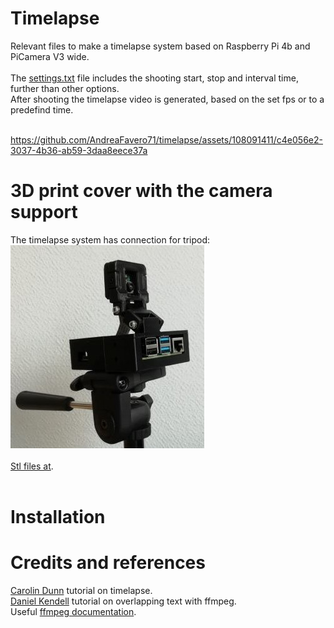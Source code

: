 # Timelapse
Relevant files to make a timelapse system based on Raspberry Pi 4b and PiCamera V3 wide.<br /><br />
The [settings.txt](settings.txt) file includes the shooting start, stop and interval time, further than other options.<br />
After shooting the timelapse video is generated, based on the set fps or to a predefind time.<br /><br />

https://github.com/AndreaFavero71/timelapse/assets/108091411/c4e056e2-3037-4b36-ab59-3daa8eece37a




# 3D print cover with the camera support
The timelapse system has connection for tripod:<br />
![title image](/pictures/title.jpg)
<br /><br />
[Stl files at](/stl/).<br /><br />

# Installation


# Credits and references
[Carolin Dunn](https://github.com/carolinedunn/timelapse/tree/master) tutorial on timelapse.<br />
[Daniel Kendell](https://www.youtube.com/watch?v=ofozNWdIDow) tutorial on overlapping text with ffmpeg.<br />
Useful [ffmpeg documentation](https://ffmpeg.org/documentation.html).<br />
